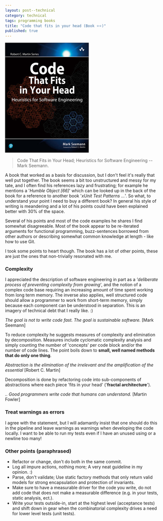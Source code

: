 ```yaml
---
layout: post--technical
category: technical 
tags: programming books
title: "Code that fits in your head (Book ⭐⭐)"
published: true
---
```


![Code That Fits in Your Head](/assets/2023/code-that-fits-in-your-head.jpg "Code That Fits in Your Head")
> Code That Fits in Your Head; Heuristics for Software Engineering -- Mark Seemann.

A book that worked as a basis for discussion, but I don't feel it's really
that well put together. The book seems a bit too unstructured and messy for my
tate, and I often find his references lazy and frustrating; for example he
mentions a '*Humble Object [66]*' which can be looked up in the back of the book
for a reference to another book '*xUnit Test Patterns ...*'. So what, to
understand your point I need to buy a different book? In general his style of
writing is meandering and a lot of his points could have been explained better
with 30% of the space.

Several of his points and most of the code examples he shares I find somewhat
disagreeable. Most of the book appear to be re-iterated arguments for functional
programming, buzz-sentences borrowed from other authors or describing somewhat common knowledge at length - like how to use Git.

I took some points to heart though. The book has a lot of other points, these
are just the ones that non-trivially resonated with me.

### Complexity

I appreciated the description of software engineering in part as a *'deliberate
process of preventing complexity from growing*', and the notion of a complex
code base requiring an increasing amount of time spent working from long term
memory. The inverse also applies, well structured code should allow a programmer
to work from short-term memory, simply because each component can be understood
in separation. This is an imagery of technical debt that I really like. :)

*The goal is not to write code fast. The goal is sustainable software.* [Mark
Seemann]

To reduce complexity he suggests measures of complexity and elimination by
decomposition. Measures include cyclomatic complexity analysis and simply
counting the number of 'concepts' per code block and/or the number of code
lines. The point boils down to **small, well named methods that do only one
thing**.

*Abstraction is the elimination of the irrelevant and the amplification of the
essential* [Robert C. Martin]

Decomposition is done by refactoring code into sub-components of abstractions
where each piece 'fits in your head' ('**fractal architecture**').

*.. Good programmers write code that humans can understand.* [Martin Fowler]

### Treat warnings as errors

I agree with the statement, but I will adamantly insist that one should do this
in the pipeline and leave warnings as warnings when developing the code locally.
I want to be able to run my tests even if I have an unused using or a newline
too many!

### Other points (paraphrased)

* Refactor or change, don't do both in the same commit.
* Log all impure actions, nothing more; A very neat guideline in my opinion. :) 
* Parse, don't validate; Use static factory methods that only return valid
  models for strong encapsulation and protection of invariants.
* Make sure to have a measurable driver for the code you write, do not add code
  that does not make a measurable difference (e.g. in your tests, static
  analysis, ect.).
* Write your tests outside-in, start at the highest level (acceptance tests) and
  shift down in gear when the combinatorial complexity drives a need for lower
  level tests (unit tests).